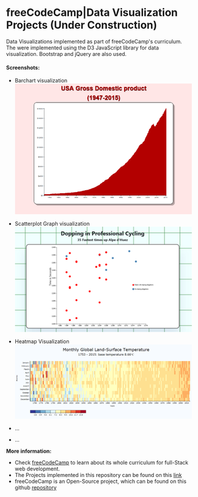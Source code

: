 # freeCodeCamp|Data Visualization Projects (Under Construction)
Data Visualizations implemented as part of freeCodeCamp's curriculum. The were implemented using the D3 JavaScript library for data visualization. Bootstrap and jQuery are also used. 

#### Screenshots:

- Barchart visualization
![barchart](https://github.com/MalvinaPap/FCC-Data_Visualization_Projects/blob/master/screenshots/barchart.PNG)

- Scatterplot Graph visualization
![scatterplot](https://github.com/MalvinaPap/FCC-Data_Visualization_Projects/blob/master/screenshots/scatterplot.PNG)

- Heatmap Visualization
![heatmap](https://github.com/MalvinaPap/FCC-Data_Visualization_Projects/blob/master/screenshots/heatmap.PNG)

- ...

- ...

**More information:**
* Check [freeCodeCamp](https://www.freecodecamp.org) to learn about its whole curriculum for full-Stack web development.
* The Projects implemented in this repository can be found on this [link](https://learn.freecodecamp.org/data-visualization/data-visualization-projects)
* freeCodeCamp is an Open-Source project, which can be found on this github [repository](https://github.com/freeCodeCamp/freeCodeCamp)
